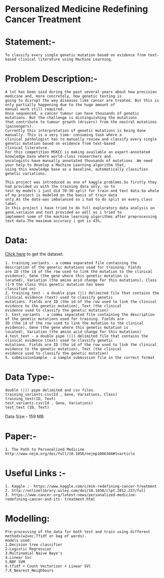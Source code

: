# Personalized Medicine Redefining Cancer Treatment 

# Statement:-
    To classify every single genetic mutation based on evidence from text-based clinical literature using Machine Learning. 

# Problem Description:-
    A lot has been said during the past several years about how precision medicine and, more concretely, how genetic testing is 
    going to disrupt the way diseases like cancer are treated. But this is only partially happening due to the huge amount of 
    manual work still required. 
    Once sequenced, a cancer tumour can have thousands of genetic mutations. But the challenge is distinguishing the mutations 
    that contribute to tumour growth (drivers) from the neutral mutations (passengers).  
    Currently this interpretation of genetic mutations is being done manually. This is a very time- consuming task where a 
    clinical pathologist has to manually review and classify every single genetic mutation based on evidence from text-based 
    clinical literature. 
    For this competition MSKCC is making available an expert-annotated knowledge base where world-class researchers and 
    oncologists have manually annotated thousands of mutations .We need your help to develop a Machine Learning algorithm that, 
    using this knowledge base as a baseline, automatically classifies genetic variations.

    This project was introduced as one of kaggle problems.So firstly they had provided us with the training data only, so to 
    test my models i just did 70-30 split for train and text data.So whole of my project is modeled on the basis of train data 
    only.As the data was imbalanced so i had to do split on every class label.
    In this project i have tried to do full exploratory data analysis on gene,variaion and text provided as well as i tried to 
    implement some of the machine learning algorithms after preprocessing text data.The maximum accuracy i got is 43%.
 

# Data: 
 <a href="https://www.kaggle.com/c/msk-redefining-cancer-treatment#evaluation">Click here</a> to get the dataset.<br />
    
    1. training_variants - a comma separated file containing the description of the genetic mutations used for training. Fields 
    are ID (the id of the row used to link the mutation to the clinical evidence), Gene (the gene where this genetic mutation is 
    located), Variation (the amino acid change for this mutations), Class (1-9 the class this genetic mutation has been 
    classified on) 
    2. training_text - a double pipe (||) delimited file that contains the clinical evidence (text) used to classify genetic          
    mutations. Fields are ID (the id of the row used to link the clinical evidence to the genetic mutation), Text (the clinical 
    evidence used to classify the genetic mutation) 
    3. test_variants - a comma separated file containing the description of the genetic mutations used for training. Fields are 
    ID (the id of the row used to link the mutation to the clinical evidence), Gene (the gene where this genetic mutation is 
    located), Variation (the amino acid change for this mutations) 
    4.test_text - a double pipe (||) delimited file that contains the clinical evidence (text) used to classify genetic    
    mutations. Fields are ID (the id of the row used to link the clinical evidence to the genetic mutation), Text (the clinical 
    evidence used to classify the genetic mutation) 
    5. submissionSample - a sample submission file in the correct format  
  
# Data Type:-
    double (||) pipe delimited and csv files. 
    training_variants.csv(Id , Gene, Variations, Class)
    training_text(ID, Text) 
    test_variants.csv(Id , Gene, Variations) 
    test_text (ID, Text) 

Data Size:- 159 MB 

# Paper:- 
    1. The Path to Personalized Medicine 
    http://www.nejm.org/doi/full/10.1056/nejmp1006304#t=article  

# Useful Links :- 
    1. Kaggle :- https://www.kaggle.com/c/msk-redefining-cancer-treatment 
    2. http://onlinelibrary.wiley.com/doi/10.1038/clpt.2012.237/full 
    3. https://www.cancer.org/latest-news/personalized-medicine-redefining-cancer-and-its- treatment.html  

# Modelling:  
    Pre-processing of the data for both test and train using different methods(w2vec,Tfidf or bag of words).
    models used:
    1.Decision tree classifier
    2.Logistic Regression 
    3.Multinomial Naive Baye's
    4.Linear Svc
    5.RBF SVM
    6.tfidf + Count Vectorizer + Linear SVC
    7.K_Nearest_Neighbours
